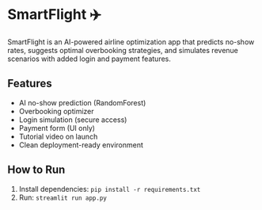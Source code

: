 # SmartFlight ✈️
SmartFlight is an AI-powered airline optimization app that predicts no-show rates, suggests optimal overbooking strategies, and simulates revenue scenarios with added login and payment features.

## Features
- AI no-show prediction (RandomForest)
- Overbooking optimizer
- Login simulation (secure access)
- Payment form (UI only)
- Tutorial video on launch
- Clean deployment-ready environment

## How to Run
1. Install dependencies: `pip install -r requirements.txt`
2. Run: `streamlit run app.py`
